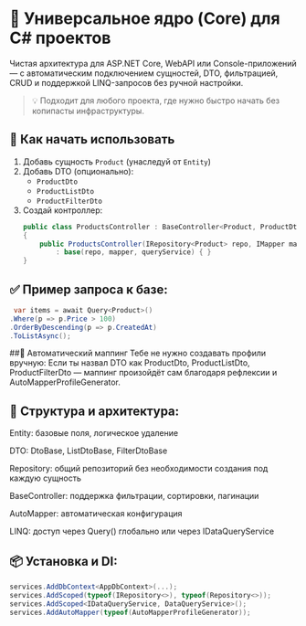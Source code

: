 # 🔧 Универсальное ядро (Core) для C# проектов

Чистая архитектура для ASP.NET Core, WebAPI или Console-приложений — с автоматическим подключением сущностей, DTO, фильтрацией, CRUD и поддержкой LINQ-запросов без ручной настройки.

> 💡 Подходит для любого проекта, где нужно быстро начать без копипасты инфраструктуры.

## 🚀 Как начать использовать

1. Добавь сущность `Product` (унаследуй от `Entity`)
2. Добавь DTO (опционально):  
   - `ProductDto`  
   - `ProductListDto`  
   - `ProductFilterDto`
3. Создай контроллер:  
   ```csharp
   public class ProductsController : BaseController<Product, ProductDto, ProductListDto, ProductFilterDto>
   {
       public ProductsController(IRepository<Product> repo, IMapper mapper, IDataQueryService queryService)
           : base(repo, mapper, queryService) { }
   }
   
## ✅ Пример запроса к базе:
   ```csharp
    var items = await Query<Product>()
   .Where(p => p.Price > 100)
   .OrderByDescending(p => p.CreatedAt)
   .ToListAsync();
```

##🔁 Автоматический маппинг
Тебе не нужно создавать профили вручную:
Если ты назвал DTO как ProductDto, ProductListDto, ProductFilterDto — маппинг произойдёт сам благодаря рефлексии и AutoMapperProfileGenerator.

## 🧩 Структура и архитектура:
Entity: базовые поля, логическое удаление

DTO: DtoBase, ListDtoBase, FilterDtoBase

Repository: общий репозиторий без необходимости создания под каждую сущность

BaseController: поддержка фильтрации, сортировки, пагинации

AutoMapper: автоматическая конфигурация

LINQ: доступ через Query<T>() глобально или через IDataQueryService

## 📦 Установка и DI:
```csharp
services.AddDbContext<AppDbContext>(...);
services.AddScoped(typeof(IRepository<>), typeof(Repository<>));
services.AddScoped<IDataQueryService, DataQueryService>();
services.AddAutoMapper(typeof(AutoMapperProfileGenerator));

